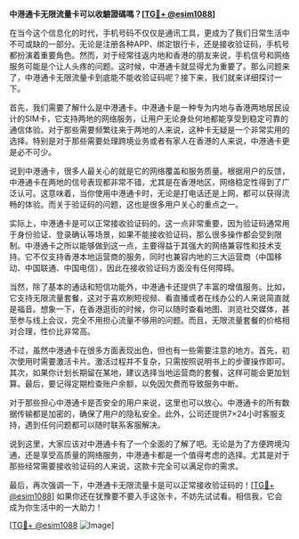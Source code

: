 **中港通卡无限流量卡可以收驗證碼嗎？[[TG💪+ @esim1088](https://t.me/s/esim1088)]**

在当今这个信息化的时代，手机号码不仅仅是通讯工具，更成为了我们日常生活中不可或缺的一部分。无论是注册各种APP、绑定银行卡，还是接收验证码，手机号都扮演着重要角色。然而，对于经常往返内地和香港的朋友来说，手机信号和网络服务可能是个让人头疼的问题。这时候，中港通卡就显得尤为重要了。那么问题来了，中港通卡无限流量卡到底能不能收验证码呢？接下来，我们就来详细探讨一下。

首先，我们需要了解什么是中港通卡。中港通卡是一种专为内地与香港两地居民设计的SIM卡，它支持两地的网络服务，让用户无论身处何地都能享受到稳定可靠的通信体验。对于那些需要频繁往来于两地的人来说，这种卡无疑是一个非常实用的选择。特别是对于那些需要处理跨境业务或者有家人在香港的人来说，中港通卡更是必不可少。

说到中港通卡，很多人最关心的就是它的网络覆盖和服务质量。根据用户的反馈，中港通卡在两地的信号表现都非常不错，尤其是在香港地区，网络稳定性得到了广泛认可。这意味着，当你使用中港通卡时，无论是打电话还是上网，都可以获得流畅的体验。而关于验证码的问题，这也是很多用户关心的重点之一。

实际上，中港通卡是可以正常接收验证码的。这一点非常重要，因为验证码通常用于身份验证、登录确认等场景，如果不能接收验证码，那么很多操作都会受到限制。中港通卡之所以能够做到这一点，主要得益于其强大的网络兼容性和技术支持。它不仅支持香港本地运营商的服务，同时也兼容内地的三大运营商（中国移动、中国联通、中国电信），因此在接收验证码方面没有任何障碍。

当然，除了基本的通话和短信功能外，中港通卡还提供了丰富的增值服务。比如，它支持无限流量套餐，这对于喜欢刷短视频、看直播或者在线办公的人来说简直就是福音。想象一下，在香港逛街的时候，你可以随时查看地图、浏览社交媒体，甚至参与线上会议，完全不用担心流量不够用的问题。而且，无限流量套餐的价格相对合理，性价比非常高。

不过，虽然中港通卡在很多方面表现出色，但也有一些需要注意的地方。首先，初次使用时需要激活卡片。激活过程并不复杂，只需按照说明书上的步骤操作即可。其次，如果你计划长期留在某地，建议选择当地运营商的套餐，这样可能会更加划算。最后，要记得定期检查账户余额，以免因欠费而导致服务中断。

对于那些担心中港通卡是否安全的用户来说，这里也可以放心。中港通卡的所有数据传输都是加密的，确保了用户的隐私安全。此外，公司还提供7×24小时客服支持，遇到任何问题都可以随时联系客服解决。

说到这里，大家应该对中港通卡有了一个全面的了解了吧。无论是为了方便跨境沟通，还是享受高质量的网络服务，中港通卡都是一个值得考虑的选择。尤其是对于那些经常需要接收验证码的人来说，这款卡完全可以满足你的需求。

最后，再次强调一下，中港通卡无限流量卡是可以正常接收验证码的！[[TG💪+ @esim1088](https://t.me/s/esim1088)] 如果你还在犹豫要不要入手这张卡，不妨先试试看。相信我，它会成为你生活中的一大助力！

[[TG💪+ @esim1088](https://t.me/s/esim1088) ![Image](https://i.postimg.cc/4NQfJmqS/Snipaste-2025-05-13-00-14-12.png)]